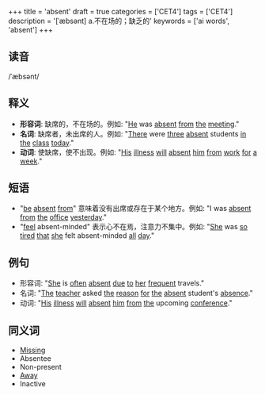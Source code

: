 +++
title = 'absent'
draft = true
categories = ['CET4']
tags = ['CET4']
description = '[ˈæbsənt] a.不在场的；缺乏的'
keywords = ['ai words', 'absent']
+++

## 读音
/ˈæbsənt/

## 释义
- **形容词**: 缺席的，不在场的。例如: "[He](/post/he/) was [absent](/post/absent/) [from](/post/from/) [the](/post/the/) [meeting](/post/meeting/)."
- **名词**: 缺席者，未出席的人。例如: "[There](/post/there/) were [three](/post/three/) [absent](/post/absent/) students [in](/post/in/) [the](/post/the/) [class](/post/class/) [today](/post/today/)."
- **动词**: 使缺席，使不出现。例如: "[His](/post/his/) [illness](/post/illness/) [will](/post/will/) [absent](/post/absent/) [him](/post/him/) [from](/post/from/) [work](/post/work/) [for](/post/for/) [a](/post/a/) [week](/post/week/)."

## 短语
- "[be](/post/be/) [absent](/post/absent/) [from](/post/from/)" 意味着没有出席或存在于某个地方。例如: "I was [absent](/post/absent/) [from](/post/from/) [the](/post/the/) [office](/post/office/) [yesterday](/post/yesterday/)."
- "[feel](/post/feel/) absent-minded" 表示心不在焉，注意力不集中。例如: "[She](/post/she/) was [so](/post/so/) [tired](/post/tired/) [that](/post/that/) [she](/post/she/) felt absent-minded [all](/post/all/) [day](/post/day/)."

## 例句
- 形容词: "[She](/post/she/) is [often](/post/often/) [absent](/post/absent/) [due](/post/due/) [to](/post/to/) [her](/post/her/) [frequent](/post/frequent/) travels."
- 名词: "[The](/post/the/) [teacher](/post/teacher/) asked [the](/post/the/) [reason](/post/reason/) [for](/post/for/) [the](/post/the/) [absent](/post/absent/) student's [absence](/post/absence/)."
- 动词: "[His](/post/his/) [illness](/post/illness/) [will](/post/will/) [absent](/post/absent/) [him](/post/him/) [from](/post/from/) [the](/post/the/) upcoming [conference](/post/conference/)."

## 同义词
- [Missing](/post/missing/)
- Absentee
- Non-present
- [Away](/post/away/)
- Inactive
